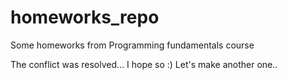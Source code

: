 # homeworks_repo
Some homeworks from Programming fundamentals course

The conflict was resolved... I hope so :)
Let's make another one..
